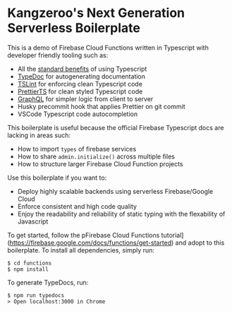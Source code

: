 # Kangzeroo's Next Generation Serverless Boilerplate

This is a demo of Firebase Cloud Functions written in Typescript with developer friendly tooling such as:

- All the [standard benefits](https://apiumhub.com/tech-blog-barcelona/top-typescript-advantages/) of using Typescript
- [TypeDoc](https://typedoc.org/) for autogenerating documentation
- [TSLint](https://palantir.github.io/tslint/) for enforcing clean Typescript code
- [PrettierTS](https://prettier.io/) for clean styled Typescript code
- [GraphQL](https://graphql.org/) for simpler logic from client to server
- Husky precommit hook that applies Prettier on git commit
- VSCode Typescript code autocompletion

This boilerplate is useful because the official Firebase Typescript docs are lacking in areas such:

- How to import `types` of firebase services
- How to share `admin.initialize()` across multiple files
- How to structure larger Firebase Cloud Function projects

Use this boilerplate if you want to:

- Deploy highly scalable backends using serverless Firebase/Google Cloud
- Enforce consistent and high code quality
- Enjoy the readability and reliability of static typing with the flexability of Javascript

To get started, follow the pFirebase Cloud Functions tutorial](https://firebase.google.com/docs/functions/get-started) and adopt to this boilerplate. To install all dependencies, simply run:

```
$ cd functions
$ npm install
```

To generate TypeDocs, run:
```
$ npm run typedocs
> Open localhost:3000 in Chrome
```
